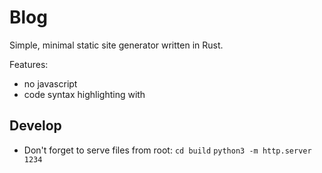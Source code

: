 # Blog

Simple, minimal static site generator written in Rust.

Features:
* no javascript
* code syntax highlighting with 

## Develop

* Don't forget to serve files from root: 
  `cd build`
  `python3 -m http.server 1234`
  